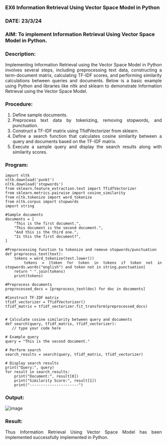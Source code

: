 ### EX6 Information Retrieval Using Vector Space Model in Python
### DATE: 23/3/24
### AIM: To implement Information Retrieval Using Vector Space Model in Python.
### Description: 
<div align = "justify">
Implementing Information Retrieval using the Vector Space Model in Python involves several steps, including preprocessing text data, constructing a term-document matrix, 
calculating TF-IDF scores, and performing similarity calculations between queries and documents. Below is a basic example using Python and libraries like nltk and 
sklearn to demonstrate Information Retrieval using the Vector Space Model.

### Procedure:
1. Define sample documents.
2. Preprocess text data by tokenizing, removing stopwords, and punctuation.
3. Construct a TF-IDF matrix using TfidfVectorizer from sklearn.
4. Define a search function that calculates cosine similarity between a query and documents based on the TF-IDF matrix.
5. Execute a sample query and display the search results along with similarity scores.

### Program:

```
import nltk
nltk.download('punkt')
nltk.download('stopwords')
from sklearn.feature_extraction.text import TfidfVectorizer
from sklearn.metrics.pairwise import cosine_similarity
from nltk.tokenize import word_tokenize
from nltk.corpus import stopwords
import string

#Sample documents
documents = [
    "This is the first document.",
    "This document is the second document.",
    "And this is the third one.",
    "Is this the first document?",
]

#Preprocessing function to tokenize and remove stopwords/punctuation
def preprocess_text(text):
    tokens = word_tokenize(text.lower())
    tokens = [token for token in tokens if token not in stopwords.words("english") and token not in string.punctuation]
    return " ".join(tokens)
    print(tokens)

#Preprocess documents
preprocessed_docs = [preprocess_text(doc) for doc in documents]

#Construct TF-IDF matrix
tfidf_vectorizer = TfidfVectorizer()
tfidf_matrix = tfidf_vectorizer.fit_transform(preprocessed_docs)


# Calculate cosine similarity between query and documents
def search(query, tfidf_matrix, tfidf_vectorizer):
   // type your code here

# Example query
query = "This is the second document."

# Perform search
search_results = search(query, tfidf_matrix, tfidf_vectorizer)

# Display search results
print("Query:", query)
for result in search_results:
    print("Document:", result[0])
    print("Similarity Score:", result[1])
    print("----------------------")
```
### Output:
![image](https://github.com/varalakshmi1084/WDM_EXP6/assets/143729815/3995d75f-aa9e-4fcf-9ec1-adc972fcdb46)

### Result:
Thus Information Retrieval Using Vector Space Model has been implemented successfully implemented in Python.
